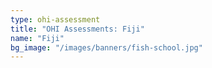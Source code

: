 ```yaml
---
type: ohi-assessment
title: "OHI Assessments: Fiji"
name: "Fiji"
bg_image: "/images/banners/fish-school.jpg"
---
```

